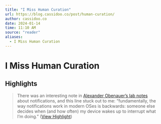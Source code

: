 ```yaml
---
title: "I Miss Human Curation"
url: https://blog.cassidoo.co/post/human-curation/
author: cassidoo.co
date: 2024-01-14
time: 11:10 AM
source: "reader"
aliases:
  - I Miss Human Curation
---
```

# I Miss Human Curation

## Highlights
> There was an interesting note in [Alexander Obenauer’s lab notes](https://alexanderobenauer.com/labnotes/019/) about notifications, and this line stuck out to me: “fundamentally, the way notifications work in modern OSes is backwards: someone else decides when (and how often) my device wakes up to interrupt what I’m doing.” ([View Highlight](https://read.readwise.io/read/01hm23fhpmrr08w63grysykbj2))